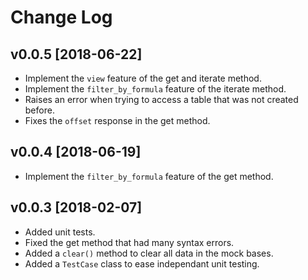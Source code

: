 # Change Log

## v0.0.5 [2018-06-22]

* Implement the `view` feature of the get and iterate method.
* Implement the `filter_by_formula` feature of the iterate method.
* Raises an error when trying to access a table that was not created before.
* Fixes the `offset` response in the get method.

## v0.0.4 [2018-06-19]

* Implement the `filter_by_formula` feature of the get method.

## v0.0.3 [2018-02-07]

* Added unit tests.
* Fixed the get method that had many syntax errors.
* Added a `clear()` method to clear all data in the mock bases.
* Added a `TestCase` class to ease independant unit testing.
